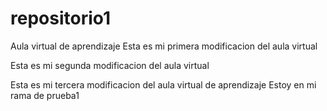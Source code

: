 # repositorio1
Aula virtual de aprendizaje
Esta es mi primera modificacion del aula virtual 

Esta es mi segunda modificacion del aula virtual

Esta es mi tercera modificacion del aula virtual de aprendizaje 
Estoy en mi rama de prueba1